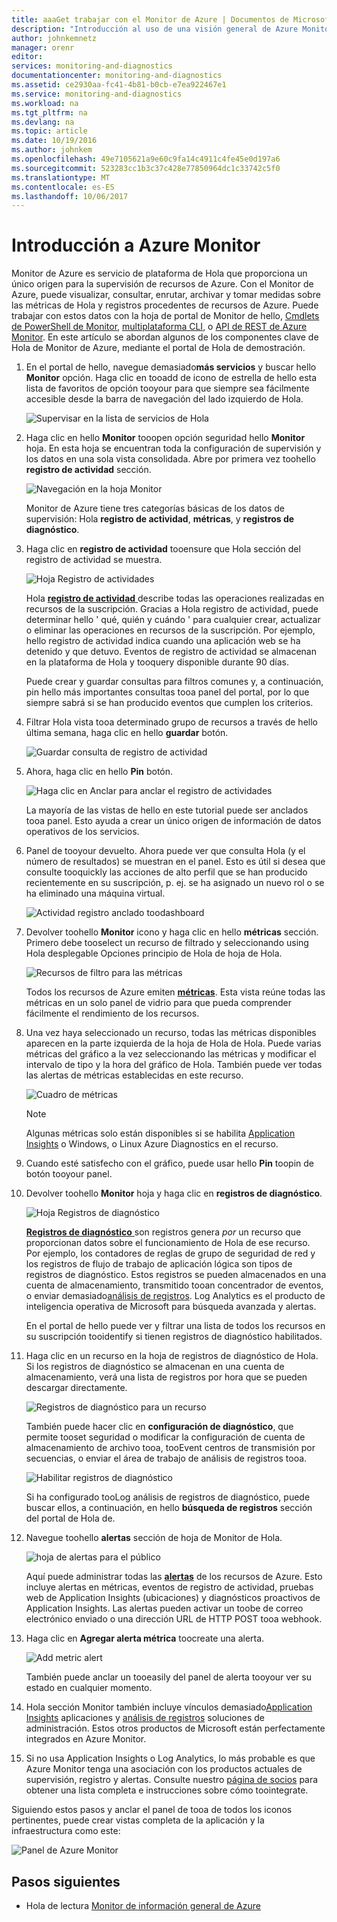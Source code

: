 ```yaml
---
title: aaaGet trabajar con el Monitor de Azure | Documentos de Microsoft
description: "Introducción al uso de una visión general de Azure Monitor toogain en operación de Hola de los recursos y realizar acciones en función de los datos."
author: johnkemnetz
manager: orenr
editor: 
services: monitoring-and-diagnostics
documentationcenter: monitoring-and-diagnostics
ms.assetid: ce2930aa-fc41-4b81-b0cb-e7ea922467e1
ms.service: monitoring-and-diagnostics
ms.workload: na
ms.tgt_pltfrm: na
ms.devlang: na
ms.topic: article
ms.date: 10/19/2016
ms.author: johnkem
ms.openlocfilehash: 49e7105621a9e60c9fa14c4911c4fe45e0d197a6
ms.sourcegitcommit: 523283cc1b3c37c428e77850964dc1c33742c5f0
ms.translationtype: MT
ms.contentlocale: es-ES
ms.lasthandoff: 10/06/2017
---
```

# <a name="get-started-with-azure-monitor"></a>Introducción a Azure Monitor
Monitor de Azure es servicio de plataforma de Hola que proporciona un único origen para la supervisión de recursos de Azure. Con el Monitor de Azure, puede visualizar, consultar, enrutar, archivar y tomar medidas sobre las métricas de Hola y registros procedentes de recursos de Azure. Puede trabajar con estos datos con la hoja de portal de Monitor de hello, [Cmdlets de PowerShell de Monitor](insights-powershell-samples.md), [multiplataforma CLI](insights-cli-samples.md), o [API de REST de Azure Monitor](https://msdn.microsoft.com/library/dn931943.aspx). En este artículo se abordan algunos de los componentes clave de Hola de Monitor de Azure, mediante el portal de Hola de demostración.

1. En el portal de hello, navegue demasiado**más servicios** y buscar hello **Monitor** opción. Haga clic en tooadd de icono de estrella de hello esta lista de favoritos de opción tooyour para que siempre sea fácilmente accesible desde la barra de navegación del lado izquierdo de Hola.
   
    ![Supervisar en la lista de servicios de Hola](./media/monitoring-get-started/monitor-more-services.png)
2. Haga clic en hello **Monitor** tooopen opción seguridad hello **Monitor** hoja. En esta hoja se encuentran toda la configuración de supervisión y los datos en una sola vista consolidada. Abre por primera vez toohello **registro de actividad** sección.
   
    ![Navegación en la hoja Monitor](./media/monitoring-get-started/monitor-blade-nav.png)
   
    Monitor de Azure tiene tres categorías básicas de los datos de supervisión: Hola **registro de actividad**, **métricas**, y **registros de diagnóstico**.
3. Haga clic en **registro de actividad** tooensure que Hola sección del registro de actividad se muestra.
   
    ![Hoja Registro de actividades](./media/monitoring-get-started/monitor-act-log-blade.png)
   
    Hola [ **registro de actividad** ](monitoring-overview-activity-logs.md) describe todas las operaciones realizadas en recursos de la suscripción. Gracias a Hola registro de actividad, puede determinar hello ' qué, quién y cuándo ' para cualquier crear, actualizar o eliminar las operaciones en recursos de la suscripción. Por ejemplo, hello registro de actividad indica cuando una aplicación web se ha detenido y que detuvo. Eventos de registro de actividad se almacenan en la plataforma de Hola y tooquery disponible durante 90 días.
   
    Puede crear y guardar consultas para filtros comunes y, a continuación, pin hello más importantes consultas tooa panel del portal, por lo que siempre sabrá si se han producido eventos que cumplen los criterios.
4. Filtrar Hola vista tooa determinado grupo de recursos a través de hello última semana, haga clic en hello **guardar** botón.
   
    ![Guardar consulta de registro de actividad](./media/monitoring-get-started/monitor-act-log-save.png)
5. Ahora, haga clic en hello **Pin** botón.
   
    ![Haga clic en Anclar para anclar el registro de actividades](./media/monitoring-get-started/monitor-act-log-pin.png)
   
    La mayoría de las vistas de hello en este tutorial puede ser anclados tooa panel. Esto ayuda a crear un único origen de información de datos operativos de los servicios. 
6. Panel de tooyour devuelto. Ahora puede ver que consulta Hola (y el número de resultados) se muestran en el panel. Esto es útil si desea que consulte tooquickly las acciones de alto perfil que se han producido recientemente en su suscripción, p. ej. se ha asignado un nuevo rol o se ha eliminado una máquina virtual.
   
    ![Actividad registro anclado toodashboard](./media/monitoring-get-started/monitor-act-log-db.png)
7. Devolver toohello **Monitor** icono y haga clic en hello **métricas** sección. Primero debe tooselect un recurso de filtrado y seleccionando using Hola desplegable Opciones principio de Hola de hoja de Hola.
   
    ![Recursos de filtro para las métricas](./media/monitoring-get-started/monitor-met-filter.png)
   
    Todos los recursos de Azure emiten [**métricas**](monitoring-overview-metrics.md). Esta vista reúne todas las métricas en un solo panel de vidrio para que pueda comprender fácilmente el rendimiento de los recursos.
8. Una vez haya seleccionado un recurso, todas las métricas disponibles aparecen en la parte izquierda de la hoja de Hola de Hola. Puede varias métricas del gráfico a la vez seleccionando las métricas y modificar el intervalo de tipo y la hora del gráfico de Hola. También puede ver todas las alertas de métricas establecidas en este recurso.
   
    ![Cuadro de métricas](./media/monitoring-get-started/monitor-metric-blade.png)
   
   > [!NOTE]
   > Algunas métricas solo están disponibles si se habilita [Application Insights](../application-insights/app-insights-overview.md) o Windows, o Linux Azure Diagnostics en el recurso.
   > 
   > 
9. Cuando esté satisfecho con el gráfico, puede usar hello **Pin** toopin de botón tooyour panel.
10. Devolver toohello **Monitor** hoja y haga clic en **registros de diagnóstico**.
    
    ![Hoja Registros de diagnóstico](./media/monitoring-get-started/monitor-diaglogs-blade.png)
    
    [**Registros de diagnóstico** ](monitoring-overview-of-diagnostic-logs.md) son registros genera *por* un recurso que proporcionan datos sobre el funcionamiento de Hola de ese recurso. Por ejemplo, los contadores de reglas de grupo de seguridad de red y los registros de flujo de trabajo de aplicación lógica son tipos de registros de diagnóstico. Estos registros se pueden almacenados en una cuenta de almacenamiento, transmitido tooan concentrador de eventos, o enviar demasiado[análisis de registros](../log-analytics/log-analytics-overview.md). Log Analytics es el producto de inteligencia operativa de Microsoft para búsqueda avanzada y alertas.
    
    En el portal de hello puede ver y filtrar una lista de todos los recursos en su suscripción tooidentify si tienen registros de diagnóstico habilitados.
11. Haga clic en un recurso en la hoja de registros de diagnóstico de Hola. Si los registros de diagnóstico se almacenan en una cuenta de almacenamiento, verá una lista de registros por hora que se pueden descargar directamente.
    
    ![Registros de diagnóstico para un recurso](./media/monitoring-get-started/monitor-diaglogs-detail.png)
    
    También puede hacer clic en **configuración de diagnóstico**, que permite tooset seguridad o modificar la configuración de cuenta de almacenamiento de archivo tooa, tooEvent centros de transmisión por secuencias, o enviar el área de trabajo de análisis de registros tooa.
    
    ![Habilitar registros de diagnóstico](./media/monitoring-get-started/monitor-diaglogs-enable.png)
    
    Si ha configurado tooLog análisis de registros de diagnóstico, puede buscar ellos, a continuación, en hello **búsqueda de registros** sección del portal de Hola de.
12. Navegue toohello **alertas** sección de hoja de Monitor de Hola.
    
    ![hoja de alertas para el público](./media/monitoring-get-started/monitor-alerts-nopp.png)
    
    Aquí puede administrar todas las [**alertas**](monitoring-overview-alerts.md) de los recursos de Azure. Esto incluye alertas en métricas, eventos de registro de actividad, pruebas web de Application Insights (ubicaciones) y diagnósticos proactivos de Application Insights. Las alertas pueden activar un toobe de correo electrónico enviado o una dirección URL de HTTP POST tooa webhook.
13. Haga clic en **Agregar alerta métrica** toocreate una alerta.
    
    ![Add metric alert](./media/monitoring-get-started/monitor-alerts-add.png)
    
    También puede anclar un tooeasily del panel de alerta tooyour ver su estado en cualquier momento.
14. Hola sección Monitor también incluye vínculos demasiado[Application Insights](../application-insights/app-insights-overview.md) aplicaciones y [análisis de registros](../log-analytics/log-analytics-overview.md) soluciones de administración. Estos otros productos de Microsoft están perfectamente integrados en Azure Monitor.
15. Si no usa Application Insights o Log Analytics, lo más probable es que Azure Monitor tenga una asociación con los productos actuales de supervisión, registro y alertas. Consulte nuestro [página de socios](monitoring-partners.md) para obtener una lista completa e instrucciones sobre cómo toointegrate.

Siguiendo estos pasos y anclar el panel de tooa de todos los iconos pertinentes, puede crear vistas completa de la aplicación y la infraestructura como este:

![Panel de Azure Monitor](./media/monitoring-get-started/monitor-final-dash.png)

## <a name="next-steps"></a>Pasos siguientes
* Hola de lectura [Monitor de información general de Azure](monitoring-overview.md)

